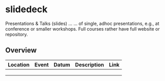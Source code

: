 # slidedeck
Presentations &amp; Talks (slides) ...
... of single, adhoc presentations, e.g., at conference or smaller workshops. Full courses rather have full website or repository. 

## Overview

|Location | Event   | Datum   | Description   | Link   |
|---|---|---|---|---|
|   |   |   |   |   |
|   |   |   |   |   |
|   |   |   |   |   |



